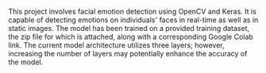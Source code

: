 This project involves facial emotion detection using OpenCV and Keras. It is capable of detecting emotions on individuals' faces in real-time as well as in static images. The model has been trained on a provided training dataset, the zip file for which is attached, along with a corresponding Google Colab link. The current model architecture utilizes three layers; however, increasing the number of layers may potentially enhance the accuracy of the model.

